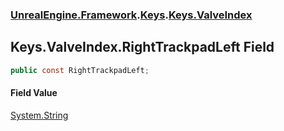 ### [UnrealEngine.Framework](./UnrealEngine-Framework.md 'UnrealEngine.Framework').[Keys](./UnrealEngine-Framework-Keys.md 'UnrealEngine.Framework.Keys').[Keys.ValveIndex](./UnrealEngine-Framework-Keys-ValveIndex.md 'UnrealEngine.Framework.Keys.ValveIndex')
## Keys.ValveIndex.RightTrackpadLeft Field
  
```csharp
public const RightTrackpadLeft;
```
#### Field Value
[System.String](https://docs.microsoft.com/en-us/dotnet/api/System.String 'System.String')  

